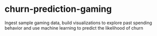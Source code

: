 # churn-prediction-gaming
Ingest sample gaming data, build visualizations to explore past spending behavior and use machine learning to predict the likelihood of churn
